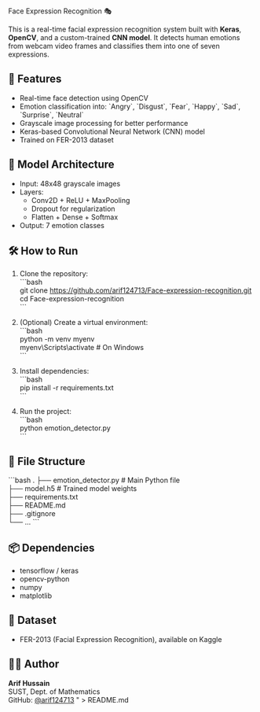 Face Expression Recognition 🎭

This is a real-time facial expression recognition system built with **Keras**, **OpenCV**, and a custom-trained **CNN model**. It detects human emotions from webcam video frames and classifies them into one of seven expressions.

## 📂 Features

- Real-time face detection using OpenCV  
- Emotion classification into: \`Angry\`, \`Disgust\`, \`Fear\`, \`Happy\`, \`Sad\`, \`Surprise\`, \`Neutral\`  
- Grayscale image processing for better performance  
- Keras-based Convolutional Neural Network (CNN) model  
- Trained on FER-2013 dataset  

## 🧠 Model Architecture

- Input: 48x48 grayscale images  
- Layers:  
  - Conv2D + ReLU + MaxPooling  
  - Dropout for regularization  
  - Flatten + Dense + Softmax  
- Output: 7 emotion classes  

## 🛠️ How to Run

1. Clone the repository:  
   \`\`\`bash  
   git clone https://github.com/arif124713/Face-expression-recognition.git  
   cd Face-expression-recognition  
   \`\`\`  

2. (Optional) Create a virtual environment:  
   \`\`\`bash  
   python -m venv myenv  
   myenv\Scripts\activate  # On Windows  
   \`\`\`  

3. Install dependencies:  
   \`\`\`bash  
   pip install -r requirements.txt  
   \`\`\`  

4. Run the project:  
   \`\`\`bash  
   python emotion_detector.py  
   \`\`\`  

## 📁 File Structure

\`\`\`bash
.
├── emotion_detector.py        # Main Python file  
├── model.h5                   # Trained model weights  
├── requirements.txt  
├── README.md  
├── .gitignore  
└── ...
\`\`\`

## 📦 Dependencies

- tensorflow / keras  
- opencv-python  
- numpy  
- matplotlib  

## 🧪 Dataset

- FER-2013 (Facial Expression Recognition), available on Kaggle  

## 🙋‍♂️ Author

**Arif Hussain**  
SUST, Dept. of Mathematics  
GitHub: [@arif124713](https://github.com/arif124713)
" > README.md
